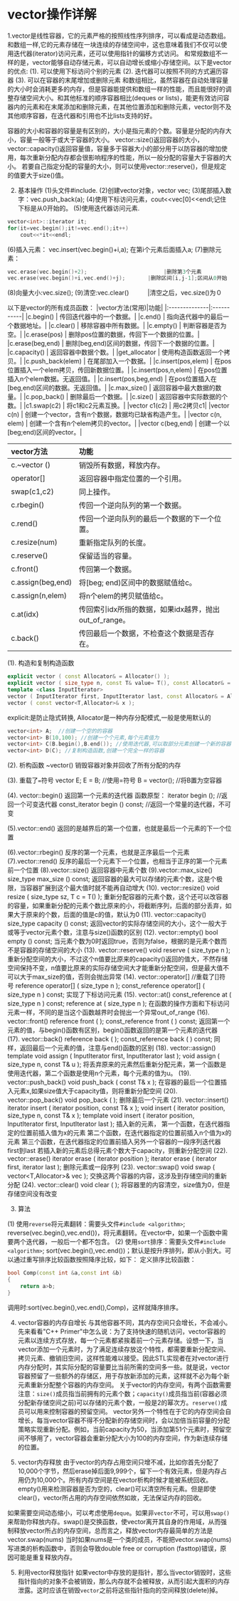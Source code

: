 # vector操作详解

1.vector是线性容器，它的元素严格的按照线性序列排序，可以看成是动态数组。和数组一样,它的元素存储在一块连续的存储空间中，这也意味着我们不仅可以使用迭代器(iterator)访问元素，还可以使用指针的偏移方式访问。
和常规数组不一样的是，vector能够自动存储元素，可以自动增长或缩小存储空间。以下是vector的优点:
(1). 可以使用下标访问个别的元素
(2). 迭代器可以按照不同的方式遍历容器
(3). 可以在容器的末尾增加或删除元素
和数组相比，虽然容器在自动处理容量的大小时会消耗更多的内存，但是容器能提供和数组一样的性能，而且能很好的调整存储空间大小。和其他标准的顺序容器相比(deques or lists)，能更有效访问容器内的元素和在末尾添加和删除元素，在其他位置添加和删除元素，vector则不及其他顺序容器，在迭代器和引用也不比lists支持的好。

容器的大小和容器的容量是有区别的，大小是指元素的个数。容量是分配的内存大小，容量一般等于或大于容器的大小。
vector::size()返回容器的大小，vector::capacity()返回容量值，容量多于容器大小的部分用于以防容器的增加使用，每次重新分配内存都会很影响程序的性能，所以一般分配的容量大于容器的大小。
若要自己指定分配的容量的大小，则可以使用vector::reserve()，但是规定的值要大于size()值。
 
2. 基本操作
(1)头文件#include<vector>.
(2)创建vector对象，vector<int> vec;
(3)尾部插入数字：vec.push_back(a);
(4)使用下标访问元素，cout<<vec[0]<<endl;记住下标是从0开始的。
(5)使用迭代器访问元素.
```cpp
vector<int>::iterator it;  
for(it=vec.begin();it!=vec.end();it++)  
    cout<<*it<<endl;
```
(6)插入元素：    vec.insert(vec.begin()+i,a); 在第i个元素后面插入a;
(7)删除元素：    
```cpp
vec.erase(vec.begin()+2);                        |删除第3个元素
vec.erase(vec.begin()+i,vec.end()+j);       |删除区间[i,j-1];区间从0开始
```
(8)向量大小:vec.size();
(9)清空:vec.clear()　　　|清空之后，vec.size()为０

以下是vector的所有成员函数：
|vector方法(常用)|功能|
|:--------------|:-----------|
|c.begin()                  | 传回迭代器中的一个数据。|
|c.end()                   | 指向迭代器中的最后一个数据地址。|
|c.clear()                  | 移除容器中所有数据。|
|c.empty()                | 判断容器是否为空。|
|c.erase(pos)           | 删除pos位置的数据，传回下一个数据的位置。|
|c.erase(beg,end)    | 删除[beg,end)区间的数据，传回下一个数据的位置。|
|c.capacity()             | 返回容器中数据个数。|
|get_allocator         | 使用构造函数返回一个拷贝。|
|c.push_back(elem)   | 在尾部加入一个数据。|
|c.insert(pos,elem)  | 在pos位置插入一个elem拷贝，传回新数据位置。|
|c.insert(pos,n,elem) | 在pos位置插入n个elem数据。无返回值。|
|c.insert(pos,beg,end) | 在pos位置插入在[beg,end)区间的数据。无返回值。|
|c.max_size()            | 返回容器中最大数据的数量。|
|c.pop_back()            | 删除最后一个数据。|
|c.size()             | 返回容器中实际数据的个数。|
|c1.swap(c2)     | 将c1和c2元素互换。|
|vector c1(c2) | 用c2拷贝c1|
|vector c(n)  | 创建一个vector，含有n个数据，数据均已缺省构造产生。|
|vector c(n, elem) | 创建一个含有n个elem拷贝的vector。|
|vector c(beg,end) |  创建一个以[beg;end)区间的vector。|

|vector方法|功能|
|:--------------|:-----------|
|c.~vector () |  销毁所有数据，释放内存。|
|operator[] | 返回容器中指定位置的一个引用。|
|swap(c1,c2)     | 同上操作。|
|c.rbegin()          | 传回一个逆向队列的第一个数据。|
|c.rend()            | 传回一个逆向队列的最后一个数据的下一个位置。|
|c.resize(num)    | 重新指定队列的长度。|
|c.reserve()        | 保留适当的容量。|
|c.front()                 | 传回第一个数据。|
|c.assign(beg,end)     | 将[beg; end)区间中的数据赋值给c。|
|c.assign(n,elem)       | 将n个elem的拷贝赋值给c。|
|c.at(idx)                   | 传回索引idx所指的数据，如果idx越界，抛出out_of_range。|
|c.back()                   | 传回最后一个数据，不检查这个数据是否存在。|

(1). 构造和复制构造函数
```cpp
explicit vector ( const Allocator& = Allocator() );
explicit vector ( size_type n, const T& value= T(), const Allocator& = Allocator() );
template <class InputIterator>
vector ( InputIterator first, InputIterator last, const Allocator& = Allocator() );
vector ( const vector<T,Allocator>& x );
```
explicit:是防止隐式转换, Allocator是一种内存分配模式,一般是使用默认的
```cpp
vector<int> A;  //创建一个空的的容器
vector<int> B(10,100); //创建一个个元素,每个元素值为
vector<int> C(B.begin(),B.end()); //使用迭代器,可以取部分元素创建一个新的容器
vector<int> D(C); //复制构造函数,创建一个完全一样的容器
```

(2). 析构函数
~vector()
销毁容器对象并回收了所有分配的内存
 
(3). 重载了`=`符号
vector<int> E;
E = B; //使用=符号
B = vector<int>(); //将B置为空容器
 
 
(4). vector::begin()  返回第一个元素的迭代器
  函数原型：
  iterator begin ();  //返回一个可变迭代器
const_iterator begin () const; //返回一个常量的迭代器，不可变
 
(5).vector::end()  返回的是越界后的第一个位置，也就是最后一个元素的下一个位置
 
(6).vector::rbegin() 反序的第一个元素，也就是正序最后一个元素
(7).vector::rend() 反序的最后一个元素下一个位置，也相当于正序的第一个元素前一个位置
(8).vector::size() 返回容器中元素个数
(9).vector::max_size()
  size_type max_size () const;
  返回容器的最大可以存储的元素个数，这是个极限，当容器扩展到这个最大值时就不能再自动增大
(10). vector::resize()
  void resize ( size_type sz, T c = T() );
  重新分配容器的元素个数，这个还可以改容器的容量，如果重新分配的元素个数比原来的小，将截断序列，后面的部分丢弃，如果大于原来的个数，后面的值是c的值，默认为0
(11). vector::capacity()
   size_type capacity () const;
   返回vector的实际存储空间的大小，这个一般大于或等于vector元素个数，注意与size()函数的区别
(12). vector::empty()
   bool empty () const;
   当元素个数为0时返回true，否则为false，根据的是元素个数而不是容器的存储空间的大小
(13). vector::reserve()
   void reserve ( size_type n );
重新分配空间的大小，不过这个n值要比原来的capacity()返回的值大，不然存储空间保持不变，n值要比原来的实际存储空间大才能重新分配空间，但是最大值不可以大于max_size的值，否则会抛出异常
(14). vector::operator[]  //重载了[]符号
   reference  operator[] ( size_type n );
const_reference  operator[] ( size_type n ) const;
实现了下标访问元素
(15). vector::at()
   const_reference at ( size_type n ) const;
   reference at ( size_type n );
   在函数的操作方面和下标访问元素一样，不同的是当这个函数越界时会抛出一个异常out_of_range
(16). vector::front()
   reference front ( );
const_reference front ( ) const;
返回第一个元素的值，与begin()函数有区别，begin()函数返回的是第一个元素的迭代器
(17). vector::back()
   reference back ( );
const_reference back ( ) const;
同样，返回最后一个元素的值，注意与end()函数的区别
(18). vector::assign()
   template <class InputIterator> void assign ( InputIterator first, InputIterator last );
void assign ( size_type n, const T& u );
将丢弃原来的元素然后重新分配元素，第一个函数是使用迭代器，第二个函数是使用n个元素，每个元素的值为u。
(19). vector::push_back()
   void push_back ( const T& x );
   在容器的最后一个位置插入元素x,如果size值大于capacity值，则将重新分配空间
(20). vector::pop_back()
   void pop_back ( );
   删除最后一个元素
(21). vector::insert()
   iterator insert ( iterator position, const T& x );
   void insert ( iterator position, size_type n, const T& x );
template <class InputIterator>
void insert ( iterator position, InputIterator first, InputIterator last );
   插入新的元素，
第一个函数，在迭代器指定的位置前插入值为x的元素
第二个函数，在迭代器指定的位置前插入n个值为x的元素
第三个函数，在迭代器指定的位置前插入另外一个容器的一段序列迭代器first到last
若插入新的元素后总得元素个数大于capacity，则重新分配空间
(22). vector::erase()
   iterator erase ( iterator position );
iterator erase ( iterator first, iterator last );
删除元素或一段序列
(23). vector::swap()
   void swap ( vector<T,Allocator>& vec );
   交换这两个容器的内容，这涉及到存储空间的重新分配
(24). vector::clear()
   void clear ( );
   将容器里的内容清空，size值为0，但是存储空间没有改变

3. 算法

(1) 使用`reverse`将元素翻转：需要头文件`#include <algorithm>`;
  reverse(vec.begin(),vec.end())，将元素翻转。在vector中，如果一个函数中需要两个迭代器，一般后一个都不包含。
(2) 使用`sort`排序：需要头文件`#include <algorithm>`;
  sort(vec.begin(),vec.end())；默认是按升序排列，即从小到大。可以通过重写排序比较函数按照降序比较，如下：
 定义排序比较函数：
```cpp
bool Comp(const int &a,const int &b)
{
    return a>b;
}
```
调用时:sort(vec.begin(),vec.end(),Comp)，这样就降序排序。

4. vector容器的内存自增长 
 与其他容器不同，其内存空间只会增长，不会减小。先来看看"C++ Primer"中怎么说：为了支持快速的随机访问，vector容器的元素以连续方式存放，每一个元素都紧挨着前一个元素存储。设想一下，当vector添加一个元素时，为了满足连续存放这个特性，都需要重新分配空间、拷贝元素、撤销旧空间，这样性能难以接受。因此STL实现者在对vector进行内存分配时，其实际分配的容量要比当前所需的空间多一些。就是说，vector容器预留了一些额外的存储区，用于存放新添加的元素，这样就不必为每个新元素重新分配整个容器的内存空间。
 关于vector的内存空间，有两个函数需要注意：`size()`成员指当前拥有的元素个数；`capacity()`成员指当前(容器必须分配新存储空间之前)可以存储的元素个数，一般是2的幂次方。`reserve()`成员可以用来控制容器的预留空间。
 vector另外一个特性在于它的内存空间会自增长，每当vector容器不得不分配新的存储空间时，会以加倍当前容量的分配策略实现重新分配。例如，当前capacity为50，当添加第51个元素时，预留空间不够用了，vector容器会重新分配大小为100的内存空间，作为新连续存储的位置。

5. vector内存释放
 由于vector的内存占用空间只增不减，比如你首先分配了10,000个字节，然后erase掉后面9,999个，留下一个有效元素，但是内存占用仍为10,000个。所有内存空间是在vector析构时候才能被系统回收。empty()用来检测容器是否为空的，clear()可以清空所有元素。但是即使clear()，vector所占用的内存空间依然如故，无法保证内存的回收。
 
 如果需要空间动态缩小，可以考虑使用`deque`。如果非`vector`不可，可以用`swap()`来帮助你释放内存。swap()是交换函数，使vector离开其自身的作用域，从而强制释放vector所占的内存空间，总而言之，释放vector内存最简单的方法是vector<int>.swap(nums)
 当时如果nums是一个类的成员，不能把vector<int>.swap(nums)写进类的析构函数中，否则会导致double free or corruption (fasttop)错误，原因可能是重复释放内存。

5. 利用vector释放指针
 如果vector中存放的是指针，那么当vector销毁时，这些指针指向的对象不会被销毁，那么内存就不会被释放，从而引起大面积的内存泄露。这时应该在销毁`vector`之前将这些指针指向的空间释放(delete)掉。

